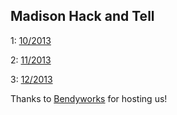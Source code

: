 ## Madison Hack and Tell

1: [10/2013](2013-10-21/)

2: [11/2013](2013-11-19/)

3: [12/2013](2013-12-17/)

Thanks to [Bendyworks](http://bendyworks.com/) for hosting us!
